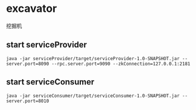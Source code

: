 # excavator
挖掘机

## start serviceProvider 

    java -jar serviceProvider/target/serviceProvider-1.0-SNAPSHOT.jar --server.port=8090 --rpc.server.port=9090 --zkConnection=127.0.0.1:2181
    
## start serviceConsumer
    java -jar serviceConsumer/target/serviceConsumer-1.0-SNAPSHOT.jar --server.port=8010

## 

